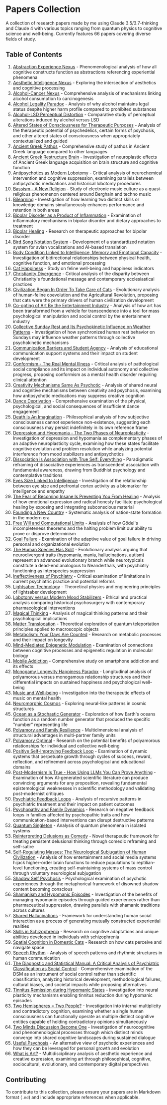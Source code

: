 # Papers Collection

A collection of research papers made by me using Claude 3.5/3.7-thinking and Claude 4 with various topics ranging from quantum physics to cognitive science and well-being. Currently features 66 papers covering diverse fields of study.

## Table of Contents

1. [Abstraction Experience Nexus](abstraction_experience_nexus.md) - Phenomenological analysis of how all cognitive constructs function as abstractions referencing experiential phenomena
2. [Aesthetic Intelligence Nexus](aesthetic_intelligence_nexus.md) - Exploring the intersection of aesthetics and cognitive processing
3. [Alcohol-Cancer Nexus](alcohol_cancer_connection.md) - Comprehensive analysis of mechanisms linking alcohol consumption to carcinogenesis
4. [Alcohol Legality Paradox](alcohol_legality_paradox.md) - Analysis of why alcohol maintains legal status despite higher harm profile compared to prohibited substances
5. [Alcohol-LSD Perceptual Distortion](alcohol_lsd_perceptual_distortion.md) - Comparative study of perceptual alterations induced by alcohol versus LSD
6. [Altered States of Consciousness for Therapeutic Purposes](altered_states_therapeutic_potential.md) - Analysis of the therapeutic potential of psychedelics, certain forms of psychosis, and other altered states of consciousness when appropriately contextualized and guided
7. [Ancient Greek Pathos](ancient_greek_pathos.md) - Comprehensive study of pathos in Ancient Greek language compared to other languages
8. [Ancient Greek Restructure Brain](ancient_greek_restructure_brain.md) - Investigation of neuroplastic effects of Ancient Greek language acquisition on brain structure and cognitive function
9. [Antipsychotics as Modern Lobotomy](antipsychotics_modern_lobotomy.md) - Critical analysis of neurochemical intervention and cognitive suppression, examining parallels between antipsychotic medications and historical lobotomy procedures
10. [Bassism - A New Religion](bassism_new_religion.md) - Study of electronic music culture as a quasi-religious phenomenon centered around Berghain and techno music
11. [Bilearning](bilearning.md) - Investigation of how learning two distinct skills or knowledge domains simultaneously enhances performance and retention in both areas
12. [Bipolar Disorder as a Product of Inflammation](bipolar_inflammation_diet.md) - Examination of inflammatory mechanisms in bipolar disorder and dietary approaches to treatment
13. [Bipolar Healing](bipolar_healing.md) - Research on therapeutic approaches for bipolar disorder
14. [Bird Song Notation System](bird_song_notation_system.md) - Development of a standardized notation system for avian vocalizations and AI-based translation
15. [Body Condition Linked to Intelligence, Memory and Emotional Capacity](body_condition_intelligence_memory_emotion.md) - Investigation of bidirectional relationships between physical health, cognitive function, and emotional processing
16. [Cat Happiness](cat_happiness.md) - Study on feline well-being and happiness indicators
17. [Christianity Divergence](christianity_divergence.md) - Critical analysis of the disparity between Christianity's foundational message and contemporary ecclesiastical practices
18. [Civilization Began In Order To Take Care of Cats](civilization_began_for_cats.md) - Evolutionary analysis of human-feline coevolution and the Agricultural Revolution, proposing that cats were the primary drivers of human civilization development
19. [Co-opting of Art By the Entertainment Industry](co_opting_art_entertainment_industry.md) - Analysis of how art has been transformed from a vehicle for transcendence into a tool for mass psychological manipulation and social control by the entertainment industry
20. [Collective Sunday Rest and Its Psychokinetic Influence on Weather Patterns](sunday_psychokinetic_weather.md) - Investigation of how synchronized human rest behavior on Sundays may influence weather patterns through collective psychokinetic mechanisms
21. [Communication Barriers and Student Agency](communication_barriers_education.md) - Analysis of educational communication support systems and their impact on student development
22. [Conformism - The Real Mental Illness](conformism_real_mental_illness.md) - Critical analysis of pathological social compliance and its impact on individual autonomy and collective progress, proposing conformism as a mental health disorder requiring clinical attention
23. [Creativity Mechanisms Same As Psychotic](creativity_mechanisms_psychotic.md) - Analysis of shared neural and cognitive mechanisms between creativity and psychosis, examining how antipsychotic medications may suppress creative cognition
24. [Dance Deprivation](dance_deprivation.md) - Comprehensive examination of the physical, psychological, and social consequences of insufficient dance engagement
25. [Death Is An Imagination](death_is_imagination.md) - Philosophical analysis of how subjective consciousness cannot experience non-existence, suggesting each consciousness may persist indefinitely in its own reference frame
26. [Depression and Hypomania - The Two Phases of Neuroplasticity](depression_hypomania_neuroplasticity.md) - Investigation of depression and hypomania as complementary phases of an adaptive neuroplasticity cycle, examining how these states facilitate cognitive evolution and problem resolution while analyzing potential interference from mood stabilizers and antipsychotics
27. [Dissociation is Association with True Self: Everything](dissociation_association_true_self.md) - Paradigmatic reframing of dissociative experiences as transcendent association with fundamental awareness, drawing from Buddhist psychology and contemplative traditions
28. [Eyes Size Linked to Intelligence](eyes_size_intelligence_correlation.md) - Investigation of the relationship between eye size and prefrontal cortex activity as a biomarker for intelligence and empathy
29. [The Fear of Becoming Insane Is Preventing You From Healing](fear_insanity_healing.md) - Analysis of how emotional expression and radical honesty facilitate psychological healing by exposing and integrating subconscious material
30. [Founding a New Country](founding_new_country.md) - Systematic analysis of nation-state formation in the modern era
31. [Free Will and Computational Limits](free_will_computational_limits.md) - Analysis of how Gödel's incompleteness theorems and the halting problem limit our ability to prove or disprove determinism
32. [Goal Failure](goal_failure.md) - Examination of the adaptive value of goal failure in driving personal and organizational evolution
33. [The Human Species Has Split](human_species_split.md) - Evolutionary analysis arguing that neurodivergent traits (hypomania, mania, hallucinations, autism) represent an advanced evolutionary branch while neurotypicals constitute a dead-end analogous to Neanderthals, with psychiatry functioning as interspecies suppression
34. [Ineffectiveness of Psychiatry](ineffectiveness_psychiatry.md) - Critical examination of limitations in current psychiatric practice and potential reforms
35. [Lightsaber Technology](lightsaber_technology.md) - Theoretical physics and engineering principles of lightsaber development
36. [Lobotomy versus Modern Mood Stabilizers](lobotomy_vs_mood_stabilizers.md) - Ethical and practical analysis comparing historical psychosurgery with contemporary pharmacological interventions
37. [Magical Thinking](magical_thinking.md) - Analysis of magical thinking patterns and their psychological implications
38. [Matter Translocation](matter_translocation.md) - Theoretical exploration of quantum teleportation principles applied to macroscopic objects
39. [Metabolism: Your Days Are Counted](metabolism-your_days_are_counted.md) - Research on metabolic processes and their impact on longevity
40. [Mind-Mediated Epigenetic Modulation](mind_mediated_epigenetic.md) - Examination of connections between cognitive processes and epigenetic regulation in molecular biology
41. [Mobile Addiction](mobile_addiction.md) - Comprehensive study on smartphone addiction and its effects
42. [Monogamy Longevity Happiness Paradox](monogamy_longevity_happiness_paradox.md) - Longitudinal analysis of polyamorous versus monogamous relationship structures and their differential impacts on sustained happiness and psychological well-being
43. [Music and Well-being](music_well_being.md) - Investigation into the therapeutic effects of music on mental health
44. [Neuromorphic Cosmos](neuromorphic_cosmos.md) - Exploring neural-like patterns in cosmic structures
45. [Ocean as a Stochastic Generator](ocean_stochastic_generator.md) - Exploration of how Earth's oceans function as a random number generator that produced the specific "number" representing life
46. [Polyamory and Family Resilience](polyamory_family_resilience.md) - Multidimensional analysis of structural advantages in multi-partner family units
47. [Polyamory Optimal](polyamory_optimal.md) - Research on the potential benefits of polyamorous relationships for individual and collective well-being
48. [Positive Self-Improving Feedback Loop](positive_self_improving_feedback_loop.md) - Examination of dynamic systems that perpetuate growth through cycles of success, reward, reflection, and refinement across psychological and educational domains
49. [Post-Modernism Is True - How Using LLMs You Can Prove Anything](postmodernism_llm_proof.md) - Examination of how AI-generated scientific literature can produce convincing arguments for any proposition, revealing fundamental epistemological weaknesses in scientific methodology and validating post-modernist critiques
50. [Psychiatric Feedback Loops](psychiatric_feedback_loops.md) - Analysis of recursive patterns in psychiatric treatment and their impact on patient outcomes
51. [Psychopathy and Family Dynamics](psychopathy_family_dynamics.md) - Research on negative feedback loops in families affected by psychopathic traits and how communication-based interventions can disrupt destructive patterns
52. [Quantum Singleton](quantum_singleton.md) - Analysis of quantum phenomena in isolated systems
53. [Reinterpreting Delusions as Comedy](reinterpreting_delusions_comedy.md) - Novel therapeutic framework for treating persistent delusional thinking through comedic reframing and self-satire
54. [Self-Regulating Masses: The Neurological Subjugation of Human Civilization](self_regulating_masses.md) - Analysis of how entertainment and social media systems hijack higher-order brain functions to reduce populations to reptilian-level functioning, creating self-maintaining systems of mass control through voluntary neurological subjugation
55. [Shadow Self Psychosis](shadow_self_psychosis.md) - Psychological examination of psychotic experiences through the metaphorical framework of disowned shadow content becoming conscious
56. [Shamanism and Hypomanic Episodes](shamanism_hypomanic_guidance.md) - Investigation of the benefits of managing hypomanic episodes through guided experiences rather than pharmaceutical suppression, drawing parallels with shamanic traditions across cultures
57. [Shared Hallucinations](shared_hallucinations.md) - Framework for understanding human social interaction as a process of generating mutually constructed experiential realities
58. [Skills in Schizophrenia](skills_schizophrenia.md) - Research on cognitive adaptations and unique abilities developed in individuals with schizophrenia
59. [Spatial Cognition in Domestic Cats](spatial_cognition-domestic_cats.md) - Research on how cats perceive and navigate space
60. [Speech Rhythm](speech_rhythm.md) - Analysis of speech patterns and rhythmic structures in human communication
61. [The Diagnostic and Statistical Manual: A Critical Analysis of Psychiatric Classification as Social Control](dsm_critical_analysis.md) - Comprehensive examination of the DSM as an instrument of social control rather than scientific classification, analyzing historical development, methodological failures, cultural biases, and societal impacts while proposing alternatives
62. [Tinnitus Remission during Hypomanic States](tinnitus_remission_in_hypomania.md) - Investigation into neural plasticity mechanisms enabling tinnitus reduction during hypomanic episodes
63. [Two Hemispheres = Two People?](two_hemispheres_two_people.md) - Investigation into internal multiplicity and contradictory cognition, examining whether a single human consciousness can functionally operate as multiple distinct cognitive entities capable of holding contradictory opinions simultaneously
64. [Two Minds Discussion Become One](two_minds_discussion_become_one.md) - Investigation of neurocognitive and phenomenological processes through which distinct minds converge into shared cognitive landscapes during sustained dialogue
65. [Useful Psychosis](useful_psychosis.md) - An alternative view of psychotic experiences and how they can be leveraged for personal growth and evolution
66. [What is Art?](what_is_art.md) - Multidisciplinary analysis of aesthetic experience and creative expression, examining art through philosophical, cognitive, sociocultural, evolutionary, and contemporary digital perspectives

## Contributing

To contribute to this collection, please ensure your papers are in Markdown format (`.md`) and include appropriate references when applicable.
